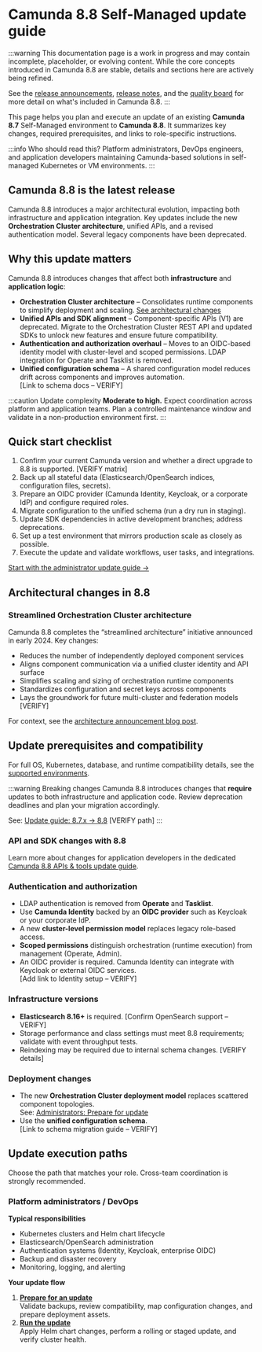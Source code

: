 # Camunda 8.8 Self-Managed update guide

:::warning
This documentation page is a work in progress and may contain incomplete, placeholder, or evolving content. While the core concepts introduced in Camunda 8.8 are stable, details and sections here are actively being refined.

See the [release announcements](/reference/announcements-release-notes/880/880-announcements.md), [release notes](/reference/announcements-release-notes/880/880-release-notes.md), and the [quality board](https://github.com/orgs/camunda/projects/187/views/15) for more detail on what's included in Camunda 8.8.
:::

This page helps you plan and execute an update of an existing **Camunda 8.7** Self-Managed environment to **Camunda 8.8**. It summarizes key changes, required prerequisites, and links to role-specific instructions.

:::info Who should read this?
Platform administrators, DevOps engineers, and application developers maintaining Camunda-based solutions in self-managed Kubernetes or VM environments.
:::

## Camunda 8.8 is the latest release

Camunda 8.8 introduces a major architectural evolution, impacting both infrastructure and application integration. Key updates include the new **Orchestration Cluster architecture**, unified APIs, and a revised authentication model. Several legacy components have been deprecated.

## Why this update matters

Camunda 8.8 introduces changes that affect both **infrastructure** and **application logic**:

- **Orchestration Cluster architecture** – Consolidates runtime components to simplify deployment and scaling. [See architectural changes](#architectural-changes-in-88)
- **Unified APIs and SDK alignment** – Component-specific APIs (V1) are deprecated. Migrate to the Orchestration Cluster REST API and updated SDKs to unlock new features and ensure future compatibility.
- **Authentication and authorization overhaul** – Moves to an OIDC-based identity model with cluster-level and scoped permissions. LDAP integration for Operate and Tasklist is removed.
- **Unified configuration schema** – A shared configuration model reduces drift across components and improves automation.  
  [Link to schema docs – VERIFY]

:::caution Update complexity
**Moderate to high.** Expect coordination across platform and application teams. Plan a controlled maintenance window and validate in a non-production environment first.
:::

## Quick start checklist

1. Confirm your current Camunda version and whether a direct upgrade to 8.8 is supported. [VERIFY matrix]
2. Back up all stateful data (Elasticsearch/OpenSearch indices, configuration files, secrets).
3. Prepare an OIDC provider (Camunda Identity, Keycloak, or a corporate IdP) and configure required roles.
4. Migrate configuration to the unified schema (run a dry run in staging).
5. Update SDK dependencies in active development branches; address deprecations.
6. Set up a test environment that mirrors production scale as closely as possible.
7. Execute the update and validate workflows, user tasks, and integrations.

[Start with the administrator update guide →](./administrators/prepare-for-update.md)

## Architectural changes in 8.8

### Streamlined Orchestration Cluster architecture

Camunda 8.8 completes the “streamlined architecture” initiative announced in early 2024. Key changes:

- Reduces the number of independently deployed component services
- Aligns component communication via a unified cluster identity and API surface
- Simplifies scaling and sizing of orchestration runtime components
- Standardizes configuration and secret keys across components
- Lays the groundwork for future multi-cluster and federation models [VERIFY]

For context, see the [architecture announcement blog post](https://camunda.com/blog/2024/04/simplified-deployment-options-accelerated-getting-started-experience/).

## Update prerequisites and compatibility

For full OS, Kubernetes, database, and runtime compatibility details, see the [supported environments](../../reference/supported-environments.md).

:::warning Breaking changes
Camunda 8.8 introduces changes that **require** updates to both infrastructure and application code. Review deprecation deadlines and plan your migration accordingly.

See: [Update guide: 8.7.x → 8.8](../operational-guides/update-guide/870-to-880.md) [VERIFY path]
:::

### API and SDK changes with 8.8

Learn more about changes for application developers in the dedicated [Camunda 8.8 APIs & tools update guide](../../apis-tools/migration-manuals/index.md).

### Authentication and authorization

- LDAP authentication is removed from **Operate** and **Tasklist**.
- Use **Camunda Identity** backed by an **OIDC provider** such as Keycloak or your corporate IdP.
- A new **cluster-level permission model** replaces legacy role-based access.
- **Scoped permissions** distinguish orchestration (runtime execution) from management (Operate, Admin).
- An OIDC provider is required. Camunda Identity can integrate with Keycloak or external OIDC services.  
  [Add link to Identity setup – VERIFY]

### Infrastructure versions

- **Elasticsearch 8.16+** is required. [Confirm OpenSearch support – VERIFY]
- Storage performance and class settings must meet 8.8 requirements; validate with event throughput tests.
- Reindexing may be required due to internal schema changes. [VERIFY details]

### Deployment changes

- The new **Orchestration Cluster deployment model** replaces scattered component topologies.  
  See: [Administrators: Prepare for update](./administrators/prepare-for-update.md)
- Use the **unified configuration schema**.  
  [Link to schema migration guide – VERIFY]

## Update execution paths

Choose the path that matches your role. Cross-team coordination is strongly recommended.

### Platform administrators / DevOps

**Typical responsibilities**

- Kubernetes clusters and Helm chart lifecycle
- Elasticsearch/OpenSearch administration
- Authentication systems (Identity, Keycloak, enterprise OIDC)
- Backup and disaster recovery
- Monitoring, logging, and alerting

**Your update flow**

1. [**Prepare for an update**](./administrators/prepare-for-update.md)  
   Validate backups, review compatibility, map configuration changes, and prepare deployment assets.
2. [**Run the update**](./administrators/run-update.md)  
   Apply Helm chart changes, perform a rolling or staged update, and verify cluster health.
